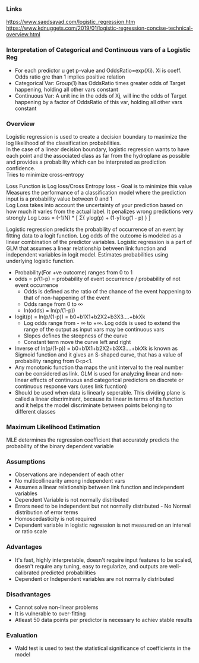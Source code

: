 ### Links
https://www.saedsayad.com/logistic_regression.htm <br/>
https://www.kdnuggets.com/2019/01/logistic-regression-concise-technical-overview.html <br/>

### Interpretation of Categorical and Continuous vars of a Logistic Reg
* For each predictor u get p-value and OddsRatio=exp(Xi). Xi is coeff. Odds ratio gre than 1 implies positive relation
* Categorical Var: Group(1) has OddsRatio times greater odds of Target happening, holding all other vars constant
* Continuous Var: A unit inc in the odds of Xj, will inc the odds of Target happening by a factor of OddsRatio of this var, holding all other vars constant

### Overview 
Logistic regression is used to create a decision boundary to maximize the log likelihood of the classification probabilities.  <br/> 
In the case of a linear decision boundary, logistic regression wants to have each point and the associated class as far from the hydroplane as possible and provides a probability which can be interpreted as prediction confidence. <br/> 
Tries to minimize cross-entropy <br/> 
 
Loss Function is Log loss/Cross Entropy loss - Goal is to minimize this value <br/> 
Measures the performance of a classification model where the prediction input is a probability value between 0 and 1 <br/>
Log Loss takes into account the uncertainty of your prediction based on how much it varies from the actual label. It penalizes wrong predictions very strongly
Log Loss = (-1/N) * [ Σ{ ylog(p) + (1-y)log(1 - p) } ]


Logistic regression predicts the probability of occurrence of an event by fitting data to a logit function. Log odds of the outcome is modeled as a linear combination of the predictor variables. Logistic regression is a part of GLM that assumes a linear relationship between link function and independent variables in logit model. Estimates probabilities using underlying logistic function.
* Probability(For +ve outcome) ranges from 0 to 1 <br/> 
* odds = p/(1-p) = probability of event occurrence / probability of not event occurrence  <br/>
  * Odds is defined as the ratio of the chance of the event happening to that of non-happening of the event <br/>
  * Odds range from 0 to ∞ <br/>
  * ln(odds) = ln(p/(1-p)) <br/>
* logit(p) = ln(p/(1-p)) = b0+b1X1+b2X2+b3X3....+bkXk <br/>
    * Log odds range from - ∞ to +∞. Log odds is used to extend the range of the output as input vars may be continuous vars  <br/>
    * Slopes defines the steepness of the curve
    * Constant term move the curve left and right 
* Inverse of  ln(p/(1-p)) = b0+b1X1+b2X2+b3X3....+bkXk  is known as Sigmoid function and it gives an S-shaped curve, that has a value of probability ranging from 0<p<1.
* Any monotonic function tha maps the unit interval to the real number can be considered as link. GLM is used for analyzing linear and non-linear effects of continuous and categorical predictors on discrete or continuous response vars (uses link fucntion)
* Should be used when data is linearly seperable. This dividing plane is called a linear discriminant, because its linear in terms of its function and it helps the model discriminate between points belonging to different classes

### Maximum Likelihood Estimation
MLE determines the regression coefficient that accurately predicts the probability of the binary dependent variable <br/>


### Assumptions
* Observations are independent of each other
* No multicollinearity among independent vars
* Assumes a linear relationship between link function and independent variables 
* Dependent Variable is not normally distributed
* Errors need to be independent but not normally distributed - No Normal distribution of error terms
* Homoscedasticity is not required
* Dependent variable in logistic regression is not measured on an interval or ratio scale

### Advantages
* It's fast, highly interpretable, doesn't require input features to be scaled, doesn't require any tuning, easy to regularize, and outputs are well-calibrated predicted probabilities
* Dependent or Independent variables are not normally distributed

### Disadvantages
* Cannot solve non-linear problems
* It is vulnerable to over-fitting
* Atleast 50 data points per predictor is necessary to achiev stable results

### Evaluation
* Wald test is used to test the statistical significance of coefficients in the model 


